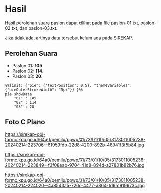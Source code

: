 # Hasil

Hasil perolehan suara paslon dapat dilihat pada file paslon-01.txt, paslon-02.txt, dan paslon-03.txt.

Jika tidak ada, artinya data tersebut belum ada pada SIREKAP.

## Perolehan Suara

 * Paslon 01: **105**.
 * Paslon 02: **114**.
 * Paslon 03: **20**.

```mermaid
%%{init: {"pie": {"textPosition": 0.5}, "themeVariables": {"pieOuterStrokeWidth": "5px"}} }%%
pie showData
    "01" : 105
    "02" : 114
    "03" : 20
```
## Foto C Plano

https://sirekap-obj-formc.kpu.go.id/64a0/pemilu/ppwp/31/73/01/10/05/3173011005238-20240214-223706--61959fdb-22d8-4200-892b-48941f3f5b84.jpg

https://sirekap-obj-formc.kpu.go.id/64a0/pemilu/ppwp/31/73/01/10/05/3173011005238-20240214-223849--f3f08eab-9704-41d8-894d-a27801b82b76.jpg

https://sirekap-obj-formc.kpu.go.id/64a0/pemilu/ppwp/31/73/01/10/05/3173011005238-20240214-224020--4a8543a5-726d-4477-a864-fd9a1919973c.jpg
